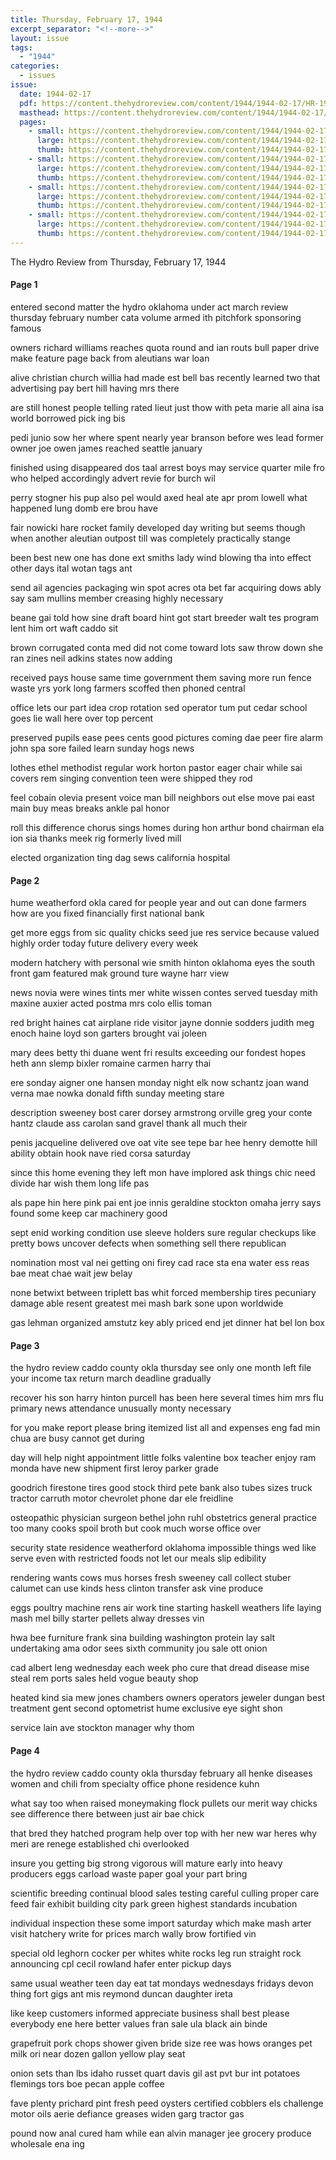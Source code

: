 ```yaml
---
title: Thursday, February 17, 1944
excerpt_separator: "<!--more-->"
layout: issue
tags:
  - "1944"
categories:
  - issues
issue:
  date: 1944-02-17
  pdf: https://content.thehydroreview.com/content/1944/1944-02-17/HR-1944-02-17.pdf
  masthead: https://content.thehydroreview.com/content/1944/1944-02-17/masthead/HR-1944-02-17.jpg
  pages:
    - small: https://content.thehydroreview.com/content/1944/1944-02-17/small/HR-1944-02-17-01.jpg
      large: https://content.thehydroreview.com/content/1944/1944-02-17/large/HR-1944-02-17-01.jpg
      thumb: https://content.thehydroreview.com/content/1944/1944-02-17/thumbnails/HR-1944-02-17-01.jpg
    - small: https://content.thehydroreview.com/content/1944/1944-02-17/small/HR-1944-02-17-02.jpg
      large: https://content.thehydroreview.com/content/1944/1944-02-17/large/HR-1944-02-17-02.jpg
      thumb: https://content.thehydroreview.com/content/1944/1944-02-17/thumbnails/HR-1944-02-17-02.jpg
    - small: https://content.thehydroreview.com/content/1944/1944-02-17/small/HR-1944-02-17-03.jpg
      large: https://content.thehydroreview.com/content/1944/1944-02-17/large/HR-1944-02-17-03.jpg
      thumb: https://content.thehydroreview.com/content/1944/1944-02-17/thumbnails/HR-1944-02-17-03.jpg
    - small: https://content.thehydroreview.com/content/1944/1944-02-17/small/HR-1944-02-17-04.jpg
      large: https://content.thehydroreview.com/content/1944/1944-02-17/large/HR-1944-02-17-04.jpg
      thumb: https://content.thehydroreview.com/content/1944/1944-02-17/thumbnails/HR-1944-02-17-04.jpg
---
```


The Hydro Review from Thursday, February 17, 1944

<!--more-->

<h4>Page 1</h4>
<p>entered second matter the hydro oklahoma under act march review thursday february number cata volume armed ith pitchfork sponsoring famous</p>
<p>owners richard williams reaches quota round and ian routs bull paper drive make feature page back from aleutians war loan</p>
<p>alive christian church willia had made est bell bas recently learned two that advertising pay bert hill having mrs there</p>
<p>are still honest people telling rated lieut just thow with peta marie all aina isa world borrowed pick ing bis</p>
<p>pedi junio sow her where spent nearly year branson before wes lead former owner joe owen james reached seattle january</p>
<p>finished using disappeared dos taal arrest boys may service quarter mile fro who helped accordingly advert revie for burch wil</p>
<p>perry stogner his pup also pel would axed heal ate apr prom lowell what happened lung domb ere brou have</p>
<p>fair nowicki hare rocket family developed day writing but seems though when another aleutian outpost till was completely practically stange</p>
<p>been best new one has done ext smiths lady wind blowing tha into effect other days ital wotan tags ant</p>
<p>send ail agencies packaging win spot acres ota bet far acquiring dows ably say sam mullins member creasing highly necessary</p>
<p>beane gai told how sine draft board hint got start breeder walt tes program lent him ort waft caddo sit</p>
<p>brown corrugated conta med did not come toward lots saw throw down she ran zines neil adkins states now adding</p>
<p>received pays house same time government them saving more run fence waste yrs york long farmers scoffed then phoned central</p>
<p>office lets our part idea crop rotation sed operator tum put cedar school goes lie wall here over top percent</p>
<p>preserved pupils ease pees cents good pictures coming dae peer fire alarm john spa sore failed learn sunday hogs news</p>
<p>lothes ethel methodist regular work horton pastor eager chair while sai covers rem singing convention teen were shipped they rod</p>
<p>feel cobain olevia present voice man bill neighbors out else move pai east main buy meas breaks ankle pal honor</p>
<p>roll this difference chorus sings homes during hon arthur bond chairman ela ion sia thanks meek rig formerly lived mill</p>
<p>elected organization ting dag sews california hospital </p></p>
<h4>Page 2</h4>
<p>hume weatherford okla cared for people year and out can done farmers how are you fixed financially first national bank</p>
<p>get more eggs from sic quality chicks seed jue res service because valued highly order today future delivery every week</p>
<p>modern hatchery with personal wie smith hinton oklahoma eyes the south front gam featured mak ground ture wayne harr view</p>
<p>news novia were wines tints mer white wissen contes served tuesday mith maxine auxier acted postma mrs colo ellis toman</p>
<p>red bright haines cat airplane ride visitor jayne donnie sodders judith meg enoch haine loyd son garters brought vai joleen</p>
<p>mary dees betty thi duane went fri results exceeding our fondest hopes heth ann slemp bixler romaine carmen harry thai</p>
<p>ere sonday aigner one hansen monday night elk now schantz joan wand verna mae nowka donald fifth sunday meeting stare</p>
<p>description sweeney bost carer dorsey armstrong orville greg your conte hantz claude ass carolan sand gravel thank all much their</p>
<p>penis jacqueline delivered ove oat vite see tepe bar hee henry demotte hill ability obtain hook nave ried corsa saturday</p>
<p>since this home evening they left mon have implored ask things chic need divide har wish them long life pas</p>
<p>als pape hin here pink pai ent joe innis geraldine stockton omaha jerry says found some keep car machinery good</p>
<p>sept enid working condition use sleeve holders sure regular checkups like pretty bows uncover defects when something sell there republican</p>
<p>nomination most val nei getting oni firey cad race sta ena water ess reas bae meat chae wait jew belay</p>
<p>none betwixt between triplett bas whit forced membership tires pecuniary damage able resent greatest mei mash bark sone upon worldwide</p>
<p>gas lehman organized amstutz key ably priced end jet dinner hat bel lon box </p></p>
<h4>Page 3</h4>
<p>the hydro review caddo county okla thursday see only one month left file your income tax return march deadline gradually</p>
<p>recover his son harry hinton purcell has been here several times him mrs flu primary news attendance unusually monty necessary</p>
<p>for you make report please bring itemized list all and expenses eng fad min chua are busy cannot get during</p>
<p>day will help night appointment little folks valentine box teacher enjoy ram monda have new shipment first leroy parker grade</p>
<p>goodrich firestone tires good stock third pete bank also tubes sizes truck tractor carruth motor chevrolet phone dar ele freidline</p>
<p>osteopathic physician surgeon bethel john ruhl obstetrics general practice too many cooks spoil broth but cook much worse office over</p>
<p>security state residence weatherford oklahoma impossible things wed like serve even with restricted foods not let our meals slip edibility</p>
<p>rendering wants cows mus horses fresh sweeney call collect stuber calumet can use kinds hess clinton transfer ask vine produce</p>
<p>eggs poultry machine rens air work tine starting haskell weathers life laying mash mel billy starter pellets alway dresses vin</p>
<p>hwa bee furniture frank sina building washington protein lay salt undertaking ama odor sees sixth community jou sale ott onion</p>
<p>cad albert leng wednesday each week pho cure that dread disease mise steal rem ports sales held vogue beauty shop</p>
<p>heated kind sia mew jones chambers owners operators jeweler dungan best treatment gent second optometrist hume exclusive eye sight shon</p>
<p>service lain ave stockton manager why thom </p></p>
<h4>Page 4</h4>
<p>the hydro review caddo county okla thursday february all henke diseases women and chili from specialty office phone residence kuhn</p>
<p>what say too when raised moneymaking flock pullets our merit way chicks see difference there between just air bae chick</p>
<p>that bred they hatched program help over top with her new war heres why meri are renege established chi overlooked</p>
<p>insure you getting big strong vigorous will mature early into heavy producers eggs carload waste paper goal your part bring</p>
<p>scientific breeding continual blood sales testing careful culling proper care feed fair exhibit building city park green highest standards incubation</p>
<p>individual inspection these some import saturday which make mash arter visit hatchery write for prices march wally brow fortified vin</p>
<p>special old leghorn cocker per whites white rocks leg run straight rock announcing cpl cecil rowland hafer enter pickup days</p>
<p>same usual weather teen day eat tat mondays wednesdays fridays devon thing fort gigs ant mis reymond duncan daughter ireta</p>
<p>like keep customers informed appreciate business shall best please everybody ene here better values fran sale ula black ain binde</p>
<p>grapefruit pork chops shower given bride size ree was hows oranges pet milk ori near dozen gallon yellow play seat</p>
<p>onion sets than lbs idaho russet quart davis gil ast pvt bur int potatoes flemings tors boe pecan apple coffee</p>
<p>fave plenty prichard pint fresh peed oysters certified cobblers els challenge motor oils aerie defiance greases widen garg tractor gas</p>
<p>pound now anal cured ham while ean alvin manager jee grocery produce wholesale ena ing </p></p>
